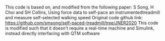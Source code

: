 This code is based on, and modified from the following paper: S Song, H Choi and SH Collins, Using force data to self-pace an instrumentedtreadmill and measure self-selected walking speed
Original code github link: https://github.com/smsong/self-paced-treadmill/tree/JNER2020
This code is modified such that it doesn't require a real-time machine and Simulink, instead directly interfacing with QTM software

